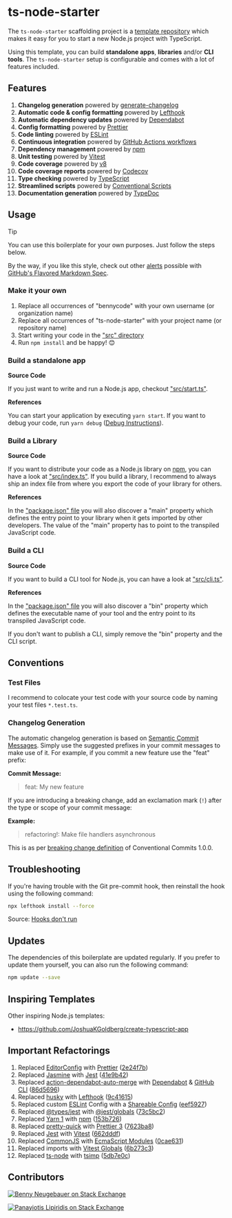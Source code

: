 # ts-node-starter

The `ts-node-starter` scaffolding project is a [template repository](https://docs.github.com/en/repositories/creating-and-managing-repositories/creating-a-template-repository) which makes it easy for you to start a new Node.js project with TypeScript.

Using this template, you can build **standalone apps**, **libraries** and/or **CLI tools**. The `ts-node-starter` setup is configurable and comes with a lot of features included.

## Features

1. **Changelog generation** powered by [generate-changelog](https://github.com/lob/generate-changelog)
1. **Automatic code & config formatting** powered by [Lefthook](https://github.com/evilmartians/lefthook)
1. **Automatic dependency updates** powered by [Dependabot](https://docs.github.com/en/code-security/dependabot/dependabot-version-updates/about-dependabot-version-updates)
1. **Config formatting** powered by [Prettier](https://prettier.io/)
1. **Code linting** powered by [ESLint](https://eslint.org/)
1. **Continuous integration** powered by [GitHub Actions workflows](https://docs.github.com/en/actions/using-workflows)
1. **Dependency management** powered by [npm](https://www.npmjs.com/)
1. **Unit testing** powered by [Vitest](https://vitest.dev/)
1. **Code coverage** powered by [v8](https://v8.dev/blog/javascript-code-coverage)
1. **Code coverage reports** powered by [Codecov](https://about.codecov.io/)
1. **Type checking** powered by [TypeScript](https://www.typescriptlang.org/)
1. **Streamlined scripts** powered by [Conventional Scripts](https://conventionalscripts.org/)
1. **Documentation generation** powered by [TypeDoc](https://typedoc.org/)

## Usage

> [!TIP]  
> You can use this boilerplate for your own purposes. Just follow the steps below.
>
> By the way, if you like this style, check out other [alerts](https://docs.github.com/en/get-started/writing-on-github/getting-started-with-writing-and-formatting-on-github/basic-writing-and-formatting-syntax#alerts) possible with [GitHub's Flavored Markdown Spec](https://github.github.com/gfm/).

### Make it your own

1. Replace all occurrences of "bennycode" with your own username (or organization name)
2. Replace all occurrences of "ts-node-starter" with your project name (or repository name)
3. Start writing your code in the ["src" directory](./src)
4. Run `npm install` and be happy! 😊

### Build a standalone app

**Source Code**

If you just want to write and run a Node.js app, checkout ["src/start.ts"](./src/start.ts).

**References**

You can start your application by executing `yarn start`. If you want to debug your code, run `yarn debug` ([Debug Instructions](https://dev.to/typescripttv/debug-your-node-js-app-with-chrome-devtools-4c98)).

### Build a Library

**Source Code**

If you want to distribute your code as a Node.js library on [npm](https://www.npmjs.com/), you can have a look at ["src/index.ts"](./src/index.ts). If you build a library, I recommend to always ship an index file from where you export the code of your library for others.

**References**

In the ["package.json" file](./package.json) you will also discover a "main" property which defines the entry point to your library when it gets imported by other developers. The value of the "main" property has to point to the transpiled JavaScript code.

### Build a CLI

**Source Code**

If you want to build a CLI tool for Node.js, you can have a look at ["src/cli.ts"](./src/cli.ts).

**References**

In the ["package.json" file](./package.json) you will also discover a "bin" property which defines the executable name of your tool and the entry point to its transpiled JavaScript code.

If you don't want to publish a CLI, simply remove the "bin" property and the CLI script.

## Conventions

### Test Files

I recommend to colocate your test code with your source code by naming your test files `*.test.ts`.

### Changelog Generation

The automatic changelog generation is based on [Semantic Commit Messages](https://sparkbox.com/foundry/semantic_commit_messages). Simply use the suggested prefixes in your commit messages to make use of it. For example, if you commit a new feature use the "feat" prefix:

**Commit Message:**

> feat: My new feature

If you are introducing a breaking change, add an exclamation mark (`!`) after the type or scope of your commit message:

**Example:**

> refactoring!: Make file handlers asynchronous

This is as per [breaking change definition](https://www.conventionalcommits.org/en/v1.0.0/#commit-message-with--to-draw-attention-to-breaking-change) of Conventional Commits 1.0.0.

## Troubleshooting

If you're having trouble with the Git pre-commit hook, then reinstall the hook using the following command:

```bash
npx lefthook install --force
```

Source: [Hooks don't run](https://github.com/evilmartians/lefthook/wiki/Troubleshooting)

## Updates

The dependencies of this boilerplate are updated regularly. If you prefer to update them yourself, you can also run the following command:

```bash
npm update --save
```

## Inspiring Templates

Other inspiring Node.js templates:

- https://github.com/JoshuaKGoldberg/create-typescript-app

## Important Refactorings

1. Replaced [EditorConfig](https://editorconfig.org/) with [Prettier](https://prettier.io/) ([2e24f7b](https://github.com/bennycode/ts-node-starter/commit/2e24f7be5f427c26d6cc8281438a6398a211b75c))
1. Replaced [Jasmine](https://jasmine.github.io/) with [Jest](https://jestjs.io/) ([41e9b42](https://github.com/bennycode/ts-node-starter/commit/41e9b42bb5b7ca364dbbabf1104955090003d1be))
1. Replaced [action-dependabot-auto-merge](https://github.com/ahmadnassri/action-dependabot-auto-merge) with [Dependabot](https://github.com/dependabot) & [GitHub CLI](https://cli.github.com/) ([86d5696](https://github.com/bennycode/ts-node-starter/commit/86d5696113c2fb4907a1666e25d1b72d698b06a5))
1. Replaced [husky](https://github.com/typicode/husky) with [Lefthook](https://github.com/evilmartians/lefthook) ([9c41615](https://github.com/bennycode/ts-node-starter/commit/9c4161509acf49e56042383c9ea340f68f248582))
1. Replaced custom [ESLint](https://eslint.org/) Config with a [Shareable Config](https://eslint.org/docs/latest/developer-guide/shareable-configs) ([eef5927](https://github.com/bennycode/ts-node-starter/commit/eef59275e91f6f484f7a917fdd87b09318ebbad3))
1. Replaced [@types/jest](https://www.npmjs.com/package/@types/jest) with [@jest/globals](https://jestjs.io/docs/getting-started#type-definitions) ([73c5bc2](https://github.com/bennycode/ts-node-starter/commit/73c5bc246de79ca2cc805a8b61e42bec39cb97fd))
1. Replaced [Yarn 1](https://classic.yarnpkg.com/) with [npm](https://www.npmjs.com/) ([153b726](https://github.com/bennycode/ts-node-starter/commit/153b726761db302fa3ba57ed1d71aabae01d8394))
1. Replaced [pretty-quick](https://www.npmjs.com/package/pretty-quick) with [Prettier 3](https://prettier.io/) ([7623ba8](https://github.com/bennycode/ts-node-starter/commit/7623ba894e6767d7da8ce5b8a1e2469639bcb027))
1. Replaced [Jest](https://jestjs.io/) with [Vitest](https://vitest.dev/) ([662dddf](https://github.com/bennycode/ts-node-starter/commit/662dddf92d418d0e1119a04d8f5fe807a7a566f0))
1. Replaced [CommonJS](https://nodejs.org/api/modules.html) with [EcmaScript Modules](https://nodejs.org/api/esm.html) ([0cae631](https://github.com/bennycode/ts-node-starter/commit/0cae631ca6457026919418ddb3a10f7858e9ad55))
1. Replaced imports with [Vitest Globals](https://vitest.dev/config/#globals) ([6b273c3](https://github.com/bennycode/ts-node-starter/commit/6b273c3c09552d5aa829f48987c1c1dcf7a93ce9))
1. Replaced [ts-node](https://github.com/TypeStrong/ts-node) with [tsimp](https://github.com/tapjs/tsimp) ([5db7e0c](https://github.com/bennycode/ts-node-starter/commit/bb74b2df59ecf41b3e0588df74ba2d4dcd830b44))

## Contributors

[![Benny Neugebauer on Stack Exchange][stack_exchange_bennycode_badge]][stack_exchange_bennycode_url]

[![Panayiotis Lipiridis on Stack Exchange][stack_exchange_lipis_badge]][stack_exchange_lipis_url]

[stack_exchange_bennycode_badge]: https://stackexchange.com/users/flair/203782.png?theme=default
[stack_exchange_bennycode_url]: https://stackexchange.com/users/203782/benny-neugebauer?tab=accounts
[stack_exchange_lipis_badge]: https://stackexchange.com/users/flair/5282.png?theme=default
[stack_exchange_lipis_url]: https://stackexchange.com/users/5282/lipis?tab=accounts
